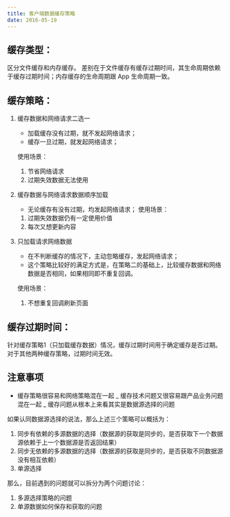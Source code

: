 ```yaml
---
title: 客户端数据缓存策略
date: 2016-05-19
---
```


## 缓存类型：
区分文件缓存和内存缓存。
差别在于文件缓存有缓存过期时间，其生命周期依赖于缓存过期时间；内存缓存的生命周期跟 App 生命周期一致。

## 缓存策略：
1. 缓存数据和网络请求二选一
    - 加载缓存没有过期，就不发起网络请求；
    - 缓存一旦过期，就发起网络请求；

    使用场景：
    1. 节省网络请求
    2. 过期失效数据无法使用

2. 缓存数据与网络请求数据顺序加载
    - 无论缓存有没有过期，均发起网络请求；
    使用场景：
    1. 过期失效数据仍有一定使用价值
    2. 每次又想更新内容

3. 只加载请求网络数据
    - 在不判断缓存的情况下，主动忽略缓存，发起网络请求；  
    - 这个策略比较好的满足方式是，在策略二的基础上，比较缓存数据和网络数据是否相同，如果相同即不重复回调。  

    使用场景：
    1. 不想重复回调刷新页面

## 缓存过期时间：
针对缓存策略1（只加载缓存数据）情况，缓存过期时间用于确定缓存是否过期。
对于其他两种缓存策略，过期时间无效。

## 注意事项
- 缓存策略很容易和网络策略混在一起
_ 缓存技术问题又很容易跟产品业务问题混在一起
_ 缓存问题从根本上来看其实是数据源选择的问题

如果认同数据源选择的说法，那么上述三个策略可以概括为：

1. 同步有依赖的多源数据的选择（数据源的获取是同步的，是否获取下一个数据源依赖于上一个数据源是否返回结果）
2. 同步无依赖的多源数据的选择（数据源的获取是同步的，是否获取不同数据源没有相互依赖）
3. 单源选择

那么，目前遇到的问题就可以拆分为两个问题讨论：

1. 多源选择策略的问题
2. 单源数据如何保存和获取的问题